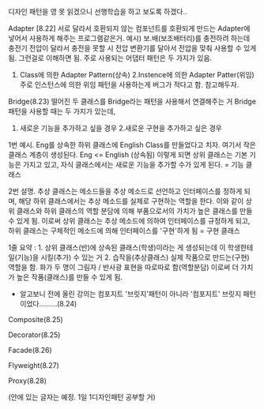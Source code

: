 디자인 패턴을 영 못 읽겠으니 선행학습을 하고 보도록 하겠다..

Adapter [8.22]
서로 달라서 호환되지 않는 컴포넌트를 호환되게 만드는 Adapter에 넣어서 사용하게 해주는 프로그램같은거.
예시) 보.배(보조배터리)를 충전하려 하는데 충전기 전압이 달라서 충전을 못할 시 전압 변환기를 달아서 전압을 맞춰 사용할 수 있게 됨. 그런걸로 이해하면 됨.
주로 사용되는 어댑터 패턴은 두 가지가 있음.
1. Class에 의한 Adapter Pattern(상속) 2.Instence에 의한 Adapter Patter(위임)
주로 인스턴스에 의한 위임 패턴을 사용하는게 버그가 적다고 함. 참고해두자.

Bridge(8.23)
떨어진 두 클래스를 Bridge라는 패턴을 사용해서 연결해주는 거
Bridge 패턴을 사용할 때는 두 가지가 있는데,
1. 새로운 기능을 추가하고 싶을 경우 2.새로운 구현을 추가하고 싶은 경우

1번 예시. Eng를 상속한 하위 클래스에 English Class를 만들었다고 치자. 
여기서 작은 클래스 계층이 생성된다. Eng <= English (상속됨)
이렇게 되면 상위 클래스는 기본 기능은 가지고 있고, 자식 클래스에서는 새로운 기능을 추가할 수가 있게 된다. = 기능 클래스

2번 설명. 추상 클래스는 메소드들을 추상 메소드로 선언하고 인터페이스를 정하게 되며,
해당 하위 클래스에서는 추상 메소드를 실제로 구현하는 역할을 한다.
이와 같이 상위 클래스와 하위 클래스의 역할 분담에 의해 부품으로서의 가치가 높은 클래스를 만들 수 있게 됨.
이로써 상위 클래스는 추상 메소드에 의하여 인터페이스를 규정하게 되고,
하위 클래스는 구체적인 메소드에 의해 인터페이스를 '구현'하게 됨 = 구현 클래스 

1줄 요약 : 1. 상위 클래스(반)에 상속된 클래스(학생)이라는 게 생성되는데 이 학생한테 일(기능)을 시킬(추가) 수 있는 거
2. 습작을(추상클래스) 실제 작품으로 만드는(구현) 역할을 함. 화가 두 명이 그림자 / 반사광 표현을 따로따로 함(역할분담)
이로써 더 가치가 높은 작품(클래스)를 만들 수 있게 됨.
+ 알고보니 전에 올린 강의는 컴포지트 '브릿지'패턴이 아니라 '컴포지트' 브릿지 패턴이었다.........(8.24)

Composite(8.25)


Decorator(8.25)

Facade(8.26)

Flyweight(8.27)

Proxy(8.28)

(안에 있는 글자는 예정. 1일 1디자인패턴 공부할 거)